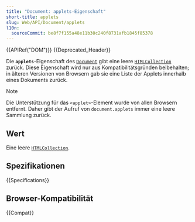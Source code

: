 ```yaml
---
title: "Document: applets-Eigenschaft"
short-title: applets
slug: Web/API/Document/applets
l10n:
  sourceCommit: be8f7f155a48e11b30c240f8731afb1845f85378
---
```


{{APIRef("DOM")}} {{Deprecated_Header}}

Die **`applets`**-Eigenschaft des [`Document`](/de/docs/Web/API/Document) gibt eine leere [`HTMLCollection`](/de/docs/Web/API/HTMLCollection) zurück. Diese Eigenschaft wird nur aus Kompatibilitätsgründen beibehalten; in älteren Versionen von Browsern gab sie eine Liste der Applets innerhalb eines Dokuments zurück.

> [!NOTE]
> Die Unterstützung für das `<applet>`-Element wurde von allen Browsern entfernt. Daher gibt der Aufruf von `document.applets` immer eine leere Sammlung zurück.

## Wert

Eine leere [`HTMLCollection`](/de/docs/Web/API/HTMLCollection).

## Spezifikationen

{{Specifications}}

## Browser-Kompatibilität

{{Compat}}
